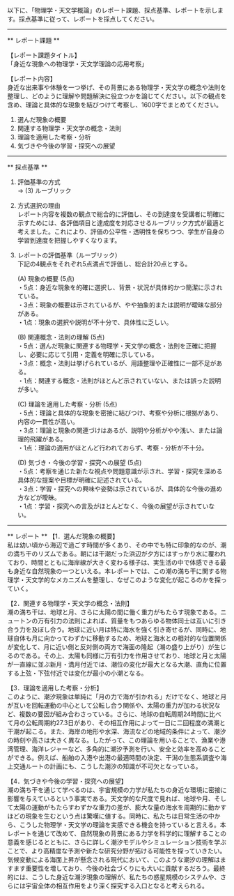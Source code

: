 以下に、「物理学・天文学概論」のレポート課題、採点基準、レポートを示します。採点基準に従って、レポートを採点してください。

---------------------------------------
** レポート課題 **

【レポート課題タイトル】  
「身近な現象への物理学・天文学理論の応用考察」

【レポート内容】  
身近な出来事や体験を一つ挙げ、その背景にある物理学・天文学の概念や法則を整理し、どのように理解や問題解決に役立つかを論じてください。以下の観点を含め、理論と具体的な現象を結びつけて考察し、1600字でまとめてください。  

1. 選んだ現象の概要  
2. 関連する物理学・天文学の概念・法則  
3. 理論を適用した考察・分析  
4. 気づきや今後の学習・探究への展望  

---------------------------------------
** 採点基準 **

1. 評価基準の方式  
   → (3) ルーブリック

2. 方式選択の理由  
   レポート内容を複数の観点で総合的に評価し、その到達度を受講者に明確に示すためには、各評価項目と達成度を対応させるルーブリック方式が最適と考えました。これにより、評価の公平性・透明性を保ちつつ、学生が自身の学習到達度を把握しやすくなります。

3. レポートの評価基準（ルーブリック）  
   下記の4観点をそれぞれ5点満点で評価し、総合計20点とする。

   (A) 現象の概要 (5点)  
     ・5点：身近な現象を的確に選択し、背景・状況が具体的かつ簡潔に示されている。  
     ・3点：現象の概要は示されているが、やや抽象的または説明が曖昧な部分がある。  
     ・1点：現象の選択や説明が不十分で、具体性に乏しい。  

   (B) 関連概念・法則の理解 (5点)  
     ・5点：選んだ現象に関連する物理学・天文学の概念・法則を正確に把握し、必要に応じて引用・定義を明確に示している。  
     ・3点：概念・法則は挙げられているが、用語整理や正確性に一部不足がある。  
     ・1点：関連する概念・法則がほとんど示されていない、または誤った説明が多い。  

   (C) 理論を適用した考察・分析 (5点)  
     ・5点：理論と具体的な現象を密接に結びつけ、考察や分析に根拠があり、内容の一貫性が高い。  
     ・3点：理論と現象の関連づけはあるが、説明や分析がやや浅い、または論理的飛躍がある。  
     ・1点：理論の適用がほとんど行われておらず、考察・分析が不十分。  

   (D) 気づき・今後の学習・探究への展望 (5点)  
     ・5点：考察を通じた新たな視点や問題意識が示され、学習・探究を深める具体的な提案や目標が明確に記述されている。  
     ・3点：学習・探究への興味や姿勢は示されているが、具体的な今後の進め方などが曖昧。  
     ・1点：学習・探究への言及がほとんどなく、今後の展望が示されていない。  

---------------------------------------
** レポート **
【1．選んだ現象の概要】  
私は幼い頃から海辺で過ごす時間が多くあり、その中でも特に印象的なのが、潮の満ち干のリズムである。朝には干潮だった浜辺が夕方にはすっかり水に覆われており、時間とともに海岸線が大きく変わる様子は、実生活の中で体感できる最も身近な自然現象の一つといえる。本レポートでは、この潮の満ち干に関する物理学・天文学的なメカニズムを整理し、なぜこのような変化が起こるのかを探っていく。

【2．関連する物理学・天文学の概念・法則】  
潮の満ち干は、地球と月、さらに太陽の間に働く重力がもたらす現象である。ニュートンの万有引力の法則によれば、質量をもつあらゆる物体同士は互いに引き合う力を及ぼし合う。地球に近い月は特に海水を強く引き寄せるが、同時に、地球自体も月に向かってわずかに移動するため、地球と海水との相対的な位置関係が変化して、月に近い側と反対側の両方で海面の隆起（潮の盛り上がり）が生じるのである。その上、太陽も同様に万有引力を作用させており、地球と月と太陽が一直線に並ぶ新月・満月付近では、潮位の変化が最大となる大潮、直角に位置する上弦・下弦付近では変化が最小の小潮となる。

【3．理論を適用した考察・分析】  
このように、潮汐現象は単純に「月の力で海が引かれる」だけでなく、地球と月が互いを回転運動の中心として公転し合う関係や、太陽の重力が加わる状況など、複数の要因が組み合わさっている。さらに、地球の自転周期24時間に比べて月の公転周期約27.3日があり、その相互作用によって一日に二回程度の満潮と干潮が起こる。また、海岸の地形や水深、海流などの地域的条件によって、潮汐の時刻や高さは大きく異なる。したがって、この理論を用いることで、漁業や港湾管理、海洋レジャーなど、多角的に潮汐予測を行い、安全と効率を高めることができる。例えば、船舶の入港や出港の最適時間の決定、干潟の生態系調査や海上交通ルートの計画にも、こうした潮汐の知識が不可欠となっている。

【4．気づきや今後の学習・探究への展望】  
潮の満ち干を通じて学べるのは、宇宙規模の力学が私たちの身近な環境に密接に影響を与えているという事実である。天文学的な尺度で見れば、地球や月、そして太陽の運動がもたらすわずかな重力の差が、膨大な量の海水を周期的に動かすほどの現象を生むという点は驚嘆に値する。同時に、私たちは日常生活の中から、こうした物理学・天文学の理論を実感できる機会を持っていると言える。本レポートを通じて改めて、自然現象の背景にある力学を科学的に理解することの意義を感じるとともに、さらに詳しく潮汐モデルやシミュレーション技術を学ぶことで、より高精度な予測や新たな研究分野が拓ける可能性を探っていきたい。気候変動による海面上昇が懸念される現代において、このような潮汐の理解はますます重要性を増しており、今後の社会づくりにも大いに貢献するだろう。最終的には、こうした身近な潮汐現象の理解が、私たちの惑星規模のシステムや、さらには宇宙全体の相互作用をより深く探究する入口となると考えられる。

